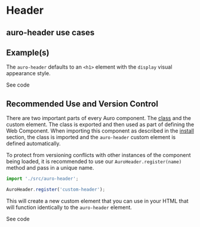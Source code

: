 <!--
The index.md file is a compiled document. No edits should be made directly to this file.
README.md is created by running `npm run build:docs`.
This file is generated based on a template fetched from `./docs/partials/index.md`
-->

# Header

<!-- AURO-GENERATED-CONTENT:START (FILE:src=../docs/partials/description.md) -->
<!-- AURO-GENERATED-CONTENT:END -->

## auro-header use cases

<!-- AURO-GENERATED-CONTENT:START (FILE:src=../docs/partials/useCases.md) -->
<!-- AURO-GENERATED-CONTENT:END -->

## Example(s)

The `auro-header` defaults to an `<h1>` element with the `display` visual appearance style.

<div class="exampleWrapper">
  <!-- AURO-GENERATED-CONTENT:START (FILE:src=../apiExamples/basic.html) -->
  <!-- AURO-GENERATED-CONTENT:END -->
</div>

<auro-accordion alignRight>
  <span slot="trigger">See code</span>

<!-- AURO-GENERATED-CONTENT:START (CODE:src=../apiExamples/basic.html) -->
<!-- AURO-GENERATED-CONTENT:END -->

</auro-accordion>

## Recommended Use and Version Control

There are two important parts of every Auro component. The <a href="https://developer.mozilla.org/en-US/docs/Web/JavaScript/Reference/Classes">class</a> and the custom element. The class is exported and then used as part of defining the Web Component. When importing this component as described in the <a href="#install">install</a> section, the class is imported and the `auro-header` custom element is defined automatically.

To protect from versioning conflicts with other instances of the component being loaded, it is recommended to use our `AuroHeader.register(name)` method and pass in a unique name.

```js
import './src/auro-header';

AuroHeader.register('custom-header');
```

This will create a new custom element that you can use in your HTML that will function identically to the `auro-header` element.

<div class="exampleWrapper">
  <!-- AURO-GENERATED-CONTENT:START (FILE:src=../apiExamples/custom.html) -->
  <!-- AURO-GENERATED-CONTENT:END -->
</div>

<auro-accordion alignRight>
  <span slot="trigger">See code</span>

<!-- AURO-GENERATED-CONTENT:START (CODE:src=../apiExamples/custom.html) -->
<!-- AURO-GENERATED-CONTENT:END -->

</auro-accordion>
